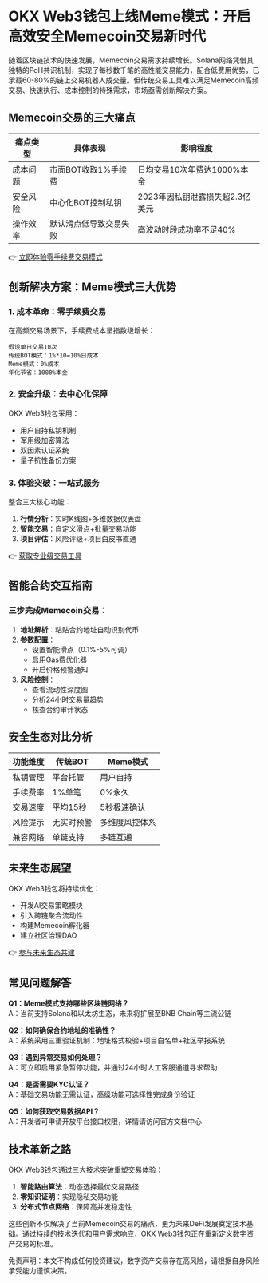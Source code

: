 # OKX Web3钱包上线Meme模式：开启高效安全Memecoin交易新时代

随着区块链技术的快速发展，Memecoin交易需求持续增长。Solana网络凭借其独特的PoH共识机制，实现了每秒数千笔的高性能交易能力，配合低费用优势，已承载60-80%的链上交易机器人成交量。但传统交易工具难以满足Memecoin高频交易、快速执行、成本控制的特殊需求，市场亟需创新解决方案。

## Memecoin交易的三大痛点
| 痛点类型 | 具体表现 | 影响程度 |
|---------|----------|----------|
| 成本问题 | 市面BOT收取1%手续费 | 日均交易10次年费达1000%本金 |
| 安全风险 | 中心化BOT控制私钥 | 2023年因私钥泄露损失超2.3亿美元 |
| 操作效率 | 默认滑点低导致交易失败 | 高波动时段成功率不足40% |

👉 [立即体验零手续费交易模式](https://bit.ly/okx_welcome)

## 创新解决方案：Meme模式三大优势

### 1. 成本革命：零手续费交易
在高频交易场景下，手续费成本呈指数级增长：
```
假设单日交易10次
传统BOT模式：1%*10=10%日成本
Meme模式：0%成本
年化节省：1000%本金
```

### 2. 安全升级：去中心化保障
OKX Web3钱包采用：
- 用户自持私钥机制
- 军用级加密算法
- 双因素认证系统
- 量子抗性备份方案

### 3. 体验突破：一站式服务
整合三大核心功能：
1. **行情分析**：实时K线图+多维数据仪表盘
2. **智能交易**：自定义滑点+批量交易功能
3. **项目评估**：风险评级+项目白皮书直通

👉 [获取专业级交易工具](https://bit.ly/okx_welcome)

## 智能合约交互指南

### 三步完成Memecoin交易：
1. **地址解析**：粘贴合约地址自动识别代币
2. **参数配置**：
   - 设置智能滑点（0.1%-5%可调）
   - 启用Gas费优化器
   - 开启价格预警通知
3. **风险控制**：
   - 查看流动性深度图
   - 分析24小时交易量趋势
   - 核查合约审计状态

## 安全生态对比分析

| 功能维度 | 传统BOT | Meme模式 |
|---------|---------|----------|
| 私钥管理 | 平台托管 | 用户自持 |
| 手续费率 | 1%单笔 | 0%永久 |
| 交易速度 | 平均15秒 | 5秒极速确认 |
| 风险提示 | 无实时预警 | 多维度风控体系 |
| 兼容网络 | 单链支持 | 多链互通 |

## 未来生态展望

OKX Web3钱包将持续优化：
- 开发AI交易策略模块
- 引入跨链聚合流动性
- 构建Memecoin孵化器
- 建立社区治理DAO

👉 [参与未来生态共建](https://bit.ly/okx_welcome)

## 常见问题解答

**Q1：Meme模式支持哪些区块链网络？**  
A：当前支持Solana和以太坊生态，未来将扩展至BNB Chain等主流公链

**Q2：如何确保合约地址的准确性？**  
A：系统采用三重验证机制：地址格式校验+项目白名单+社区举报系统

**Q3：遇到异常交易如何处理？**  
A：可立即启用紧急暂停功能，并通过24小时人工客服通道寻求帮助

**Q4：是否需要KYC认证？**  
A：基础交易功能无需认证，高级功能可选择性完成身份验证

**Q5：如何获取交易数据API？**  
A：开发者可申请开放平台接口权限，详情请访问官方文档中心

## 技术革新之路

OKX Web3钱包通过三大技术突破重塑交易体验：
1. **智能路由算法**：动态选择最优交易路径
2. **零知识证明**：实现隐私交易功能
3. **分布式节点网络**：保障高并发稳定性

这些创新不仅解决了当前Memecoin交易的痛点，更为未来DeFi发展奠定技术基础。通过持续的技术迭代和用户需求响应，OKX Web3钱包正在重新定义数字资产交易的标准。

免责声明：本文不构成任何投资建议，数字资产交易存在高风险，请根据自身风险承受能力谨慎决策。